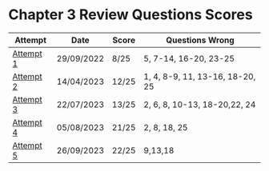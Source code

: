 # Chapter 3 Review Questions Scores

| Attempt| Date | Score | Questions Wrong |
| -------|----- |------| ----------------|
| [Attempt 1](/src/review_questions/chapter_3/attempt_1/) | 29/09/2022 | 8/25 | 5, 7-14, 16-20, 23-25 |
| [Attempt 2](/src/review_questions/chapter_3/attempt_2/) | 14/04/2023 | 12/25 | 1, 4, 8-9, 11, 13-16, 18-20, 25 |
| [Attempt 3](/src/review_questions/chapter_3/attempt_3/) | 22/07/2023 | 13/25 | 2, 6, 8, 10-13, 18-20,22, 24 |
| [Attempt 4](/src/review_questions/chapter_3/attempt_4/) | 05/08/2023 | 21/25 | 2, 8, 18, 25 |
| [Attempt 5](/src/review_questions/chapter_3/attempt_5/) | 26/09/2023 | 22/25 | 9,13,18 |